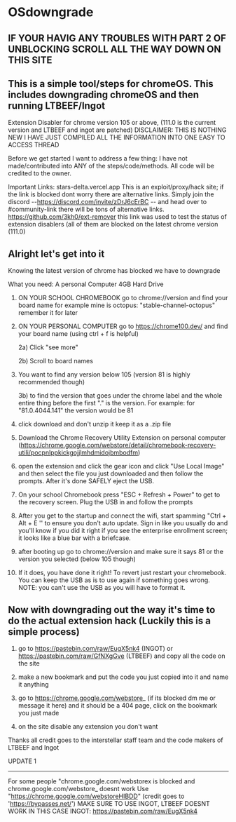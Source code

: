 <h1>OSdowngrade</h1>

IF YOUR HAVIG ANY TROUBLES WITH PART 2 OF UNBLOCKING SCROLL ALL THE WAY DOWN ON THIS SITE
----------------------------------------------------------------------------------------------

This is a simple tool/steps for chromeOS. This includes downgrading chromeOS and then running LTBEEF/Ingot
--------------------------------------------------------------------------------------------

Extension Disabler for chrome version 105 or above, (111.0 is the current version and LTBEEF and ingot are patched)
DISCLAIMER: THIS IS NOTHING NEW I HAVE JUST COMPILED ALL THE INFORMATION INTO ONE EASY TO ACCESS THREAD

Before we get started I want to address a few thing:
I have not made/contributed into ANY of the steps/code/methods. All code will be credited to the owner. 

Important Links:
stars-delta.vercel.app This is an exploit/proxy/hack site; if the link is blocked dont worry there are alternative links. Simply join the discord --https://discord.com/invite/zDrJ6cErBC -- and head over to #community-link there will be tons of alternative links.
https://github.com/3kh0/ext-remover this link was used to test the status of extension disablers (all of them are blocked on the latest chrome version (111.0)

Alright let's get into it
----------------------------------------------------------------------------------------------------------------------

Knowing the latest version of chrome has blocked we have to downgrade

What you need:
A personal Computer 
4GB Hard Drive

1) ON YOUR SCHOOL CHROMEBOOK go to chrome://version and find your board name
for example mine is octopus: "stable-channel-octopus" remember it for later


2) ON YOUR PERSONAL COMPUTER go to https://chrome100.dev/ and find your board name (using ctrl + f is helpful)    
    
   2a) Click "see more"
   
   2b) Scroll to board names
   

3) You want to find any version below 105 (version 81 is highly recommended though)

   3b) to find the version that goes under the chrome label and the whole entire thing before the first "." is the version. For example: for "81.0.4044.141" the version would be 81

4) click download and don't unzip it keep it as a .zip file

5) Download the Chrome Recovery Utility Extension on personal computer (https://chrome.google.com/webstore/detail/chromebook-recovery-utili/pocpnlppkickgojjlmhdmidojbmbodfm)

6) open the extension and click the gear icon and click "Use Local Image" and then select the file you just downloaded and then follow the prompts. After it's done SAFELY eject the USB.

7) On your school Chromebook press "ESC + Refresh + Power" to get to the recovery screen. Plug the USB in and follow the prompts 

8) After you get to the startup and connect the wifi, start spamming "Ctrl + Alt + E '' to ensure you don't auto update. Sign in like you usually do and you'll know if you did it right if you see the enterprise enrollment screen; it looks like a blue bar with a briefcase.

9) after booting up go to chrome://version and make sure it says 81 or the version you selected (below 105 though)

10) If it does, you have done it right! To revert just restart your chromebook. You can keep the USB as is to use again if something goes wrong. NOTE: you can't use the USB as you will have to format it.

Now with downgrading out the way it's time to do the actual extension hack (Luckily this is a simple process)
----------------------------------------------------------------------------------------------------------------------------

1) go to https://pastebin.com/raw/EugX5nk4 (INGOT) or https://pastebin.com/raw/GfNXgGve (LTBEEF) and copy all the code on the site

2) make a new bookmark and put the code you just copied into it and name it anything

3) go to https://chrome.google.com/webstore_ (if its blocked dm me or message it here) and it should be a 404 page, click on the bookmark you just made 

4) on the site disable any extension you don't want

Thanks all credit goes to the interstellar staff team and the code makers of LTBEEF and Ingot

UPDATE 1
____________________________________________________________
For some people "chrome.google.com/webstorex is blocked and chrome.google.com/webstore_ doesnt work
Use "https://chrome.google.com/webstoreHIBDD" (credit goes to 'https://bypasses.net/') MAKE SURE TO USE INGOT, LTBEEF DOESNT WORK IN THiS CASE
INGOT: https://pastebin.com/raw/EugX5nk4
